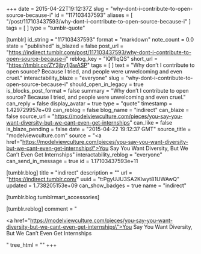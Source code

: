 +++
date = 2015-04-22T19:12:37Z
slug = "why-dont-i-contribute-to-open-source-because-i"
id = "117103437593"
aliases = [ "/post/117103437593/why-dont-i-contribute-to-open-source-because-i" ]
tags = [ ]
type = "tumblr-quote"

[tumblr]
id_string = "117103437593"
format = "markdown"
note_count = 0.0
state = "published"
is_blazed = false
post_url = "https://indirect.tumblr.com/post/117103437593/why-dont-i-contribute-to-open-source-because-i"
reblog_key = "lQf1lqQS"
short_url = "https://tmblr.co/ZY3jby1j3wASP"
tags = [ ]
text = "Why don’t I contribute to open source? Because I tried, and people were unwelcoming and even cruel."
interactability_blaze = "everyone"
slug = "why-dont-i-contribute-to-open-source-because-i"
should_open_in_legacy = true
is_blocks_post_format = false
summary = "Why don’t I contribute to open source? Because I tried, and people were unwelcoming and even cruel."
can_reply = false
display_avatar = true
type = "quote"
timestamp = 1.429729957e+09
can_reblog = false
blog_name = "indirect"
can_blaze = false
source_url = "https://modelviewculture.com/pieces/you-say-you-want-diversity-but-we-cant-even-get-internships"
can_like = false
is_blaze_pending = false
date = "2015-04-22 19:12:37 GMT"
source_title = "modelviewculture.com"
source = "<a href=\"https://modelviewculture.com/pieces/you-say-you-want-diversity-but-we-cant-even-get-internships\">You Say You Want Diversity, But We Can’t Even Get Internships</a>"
interactability_reblog = "everyone"
can_send_in_message = true
id = 1.17103437593e+11

[tumblr.blog]
title = "indirect"
description = ""
url = "https://indirect.tumblr.com/"
uuid = "t:PgyUJU3SA2Klwyt81UWAwQ"
updated = 1.738205153e+09
can_show_badges = true
name = "indirect"

[tumblr.blog.tumblrmart_accessories]

[tumblr.reblog]
comment = "<p><a href=\"https://modelviewculture.com/pieces/you-say-you-want-diversity-but-we-cant-even-get-internships\">You Say You Want Diversity, But We Can’t Even Get Internships</a></p>"
tree_html = ""
+++
